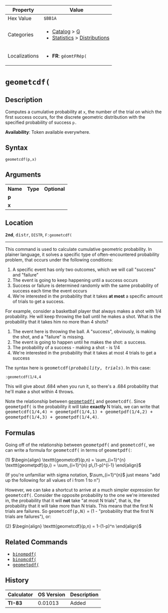| Property      | Value |
|---------------|-------|
| Hex Value     | `$BB1A`|
| Categories    | <ul><li>[Catalog](<../categories/Catalog.md>) > [G](<../categories/Catalog.md#G>)</li><li>[Statistics](<../categories/Statistics.md>) > [Distributions](<../categories/Statistics.md#Distributions>)</li></ul> |
| Localizations | <ul><li><b>FR</b>: `géomtFRép(`</li></ul> |

# `geometcdf(`

## Description
Computes a cumulative probability at `x`, the number of the trial on which the first success occurs, for the discrete geometric distribution with the specified probability of success `p.`


<b>Availability</b>: Token available everywhere.

## Syntax
`geometcdf(p,x)`

## Arguments
<table>
<tr><th>Name</th><th>Type</th><th>Optional</th></tr>

<tr><td><b>p</b></td><td></td><td></td></tr>

<tr><td><b>x</b></td><td></td><td></td></tr>

</table>

## Location
<tt><kbd><b>2nd</b></kbd></tt>, <kbd>distr</kbd>, `DISTR`, `F:geometcdf(`
<hr>

This command is used to calculate cumulative geometric probability. In plainer language, it solves a specific type of often-encountered probability problem, that occurs under the following conditions:

1.  A specific event has only two outcomes, which we will call "success" and "failure"
2.  The event is going to keep happening until a success occurs
3.  Success or failure is determined randomly with the same probability of success each time the event occurs
4.  We're interested in the probability that it takes **at most** a specific amount of trials to get a success.

For example, consider a basketball player that always makes a shot with 1/4 probability. He will keep throwing the ball until he makes a shot. What is the probability that it takes him no more than 4 shots?

1.  The event here is throwing the ball. A "success", obviously, is making the shot, and a "failure" is missing.
2.  The event is going to happen until he makes the shot: a success.
3.  The probability of a success - making a shot - is 1/4
4.  We're interested in the probability that it takes at most 4 trials to get a success

The syntax here is <tt>geometcdf(<em>probability</em>, <em>trials</em>)</tt>. In this case:

```ti-basic
:geometcdf(1/4,4
```

  
This will give about .684 when you run it, so there's a .684 probability that he'll make a shot within 4 throws.

Note the relationship between <tt><a href="/geometpdf">geometpdf(</a></tt> and <tt>geometcdf(</tt>. Since <tt>geometpdf(</tt> is the probability it will take **exactly** N trials, we can write that <tt>geometcdf(1/4,4) = geometpdf(1/4,1) + geometpdf(1/4,2) + geometpdf(1/4,3) + geometpdf(1/4,4)</tt>.

## Formulas

Going off of the relationship between <tt>geometpdf(</tt> and <tt>geometcdf(</tt>, we can write a formula for <tt>geometcdf(</tt> in terms of <tt>geometpdf(</tt>:

(1) $`\begin{align} \texttt{geometcdf}(p,n) = \sum_{i=1}^{n} \texttt{geometpdf}(p,i) = \sum_{i=1}^{n} p\,(1-p)^{i-1} \end{align}`$ 

(If you're unfamiliar with sigma notation, $\sum_{i=1}^{n}$ just means "add up the following for all values of i from 1 to n")

However, we can take a shortcut to arrive at a much simpler expression for <tt>geometcdf(</tt>. Consider the opposite probability to the one we're interested in, the probability that it will **not** take "at most N trials", that is, the probability that it will take more than N trials. This means that the first N trials are failures. So <tt>geometcdf(p,N)</tt> = (1 - "probability that the first N trials are failures"), or:

(2) $`\begin{align} \texttt{geometcdf}(p,n) = 1-(1-p)^n \end{align}`$ 

## Related Commands

*   <tt><a href="/binompdf">binompdf(</a></tt>
*   <tt><a href="/binomcdf">binomcdf(</a></tt>
*   <tt><a href="/geometpdf">geometpdf(</a></tt>

## History
| Calculator | OS Version | Description |
|------------|------------|-------------|
| <b>TI-83</b> | 0.01013 | Added |


